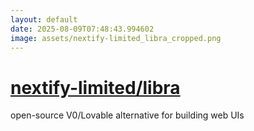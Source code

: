 ```yaml
---
layout: default
date: 2025-08-09T07:48:43.994602
image: assets/nextify-limited_libra_cropped.png
---
```


# [nextify-limited/libra](https://github.com/nextify-limited/libra)

open-source V0/Lovable alternative for building web UIs
